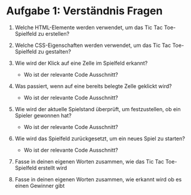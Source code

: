 # Aufgabe 1: Verständnis Fragen

1. Welche HTML-Elemente werden verwendet, um das Tic Tac Toe-Spielfeld zu erstellen?

2. Welche CSS-Eigenschaften werden verwendet, um das Tic Tac Toe-Spielfeld zu gestalten?

3. Wie wird der Klick auf eine Zelle im Spielfeld erkannt?

    - Wo ist der relevante Code Ausschnitt?

4. Was passiert, wenn auf eine bereits belegte Zelle geklickt wird?

    - Wo ist der relevante Code Ausschnitt?

5. Wie wird der aktuelle Spielstand überprüft, um festzustellen, ob ein Spieler gewonnen hat?

    - Wo ist der relevante Code Ausschnitt?


6. Wie wird das Spielfeld zurückgesetzt, um ein neues Spiel zu starten?

    - Wo ist der relevante Code Ausschnitt?

7. Fasse in deinen eigenen Worten zusammen, wie das Tic Tac Toe-Spielfeld erstellt wird

8. Fasse in deinen eigenen Worten zusammen, wie erkannt wird ob es einen Gewinner gibt
